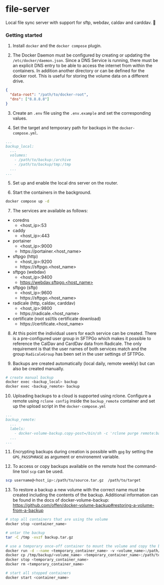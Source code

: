 # file-server

Local file sync server with support for sftp, webdav, caldav and carddav. 📁

### Getting started

1. Install `docker` and the `docker compose` plugin.

2. The Docker Daemon must be configured by creating or updating the `/etc/docker/daemon.json`. Since a DNS Service is running, there must be an explicit DNS entry to be able to access the internet from within the containers. In addition another directory or can be defined for the docker root. This is useful for storing the volume data on a different drive.

```json
{
  "data-root": "/path/to/docker-root",
  "dns": ["8.8.8.8"]
}
```

3. Create an `.env` file using the `.env.example` and set the corresponding values.

4. Set the target and temporary path for backups in the `docker-compose.yml`.

```yml
...
backup_local:
  ...
  volumes:
    - /path/to/backup:/archive
    - /path/to/backup/tmp:/tmp
  ...
...
```

5. Set up and enable the local dns server on the router.

6. Start the containers in the background.

```bash
docker compose up -d
```

7. The services are available as follows:

- coredns
  - <host_ip>:53
- caddy
  - <host_ip>:443
- portainer
  - <host_ip>:9000
  - https://portainer.<host_name>
- sftpgo (http)
  - <host_ip>:9200
  - https://sftpgo.<host_name>
- sftpgo (webdav)
  - <host_ip>:9400
  - https://webdav.sftpgo.<host_name>
- sftpgo (sftp)
  - <host_ip>:9600
  - https://sftpgo.<host_name>
- radicale (http, caldav, carddav)
  - <host_ip>:9800
  - https://radicale.<host_name>
- certificate (root ssl/tls certificate download)
  - https://certificate.<host_name>

8. At this point the individual users for each service can be created. There is a pre-configured user group in SFTPGo which makes it possible to reference the CalDav and CardDav data from Radicale. The only requirement is that the user names of both services match and the group `RadicaleGroup` has been set in the user settings of SFTPGo.

9. Backups are created automatically (local daily, remote weekly) but can also be created manually.

```bash
# create manual backup
docker exec <backup_local> backup
docker exec <backup_remote> backup
```

10. Uploading backups to a cloud is supported using rclone. Configure a remote using `rclone config` inside the `backup_remote` container and set up the upload script in the `docker-compose.yml`

```yml
...
backup_remote:
  ...
  labels:
    - docker-volume-backup.copy-post=/bin/sh -c 'rclone purge remote:backup ; rclone copy $$COMMAND_RUNTIME_ARCHIVE_FILEPATH remote:backup'
  ...
...
```

11. Encrypting backups during creation is possible with `gpg` by setting the `GPG_PASSPHRASE` as argument or environemnt variable.

12. To access or copy backups available on the remote host the command-line tool `scp` can be used.

```bash
scp username@<host_ip>:/path/to/source.tar.gz  /path/to/target
```

13. To restore a backup a new volume with the correct name must be created including the contents of the backup. Additional information can be found in the docs of docker-volume-backup: https://github.com/offen/docker-volume-backup#restoring-a-volume-from-a-backup

```bash
# stop all containers that are using the volume
docker stop <container_name>

# untar the backup
tar -C /tmp -xvzf backup.tar.gz

# use a temporary once-off container to mount the volume and copy the backup
docker run -d --name <temporary_container_name> -v <volume_name>:/path/to/mount alpine
docker cp /tmp/backup/<volume_name> <temporary_container_name>:/path/to/mount
docker stop <temporary_container_name>
docker rm <temporary_container_name>

# start all stopped containers
docker start <container_name>
```
